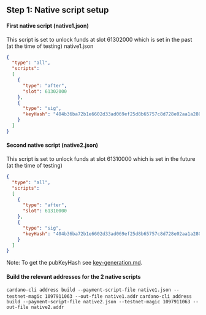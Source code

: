 ## Step 1: Native script setup

#### First native script (native1.json)
This script is set to unlock funds at slot 61302000 which is set in the past (at the time of testing)
native1.json
```json
{
  "type": "all",
  "scripts":
  [
    {
      "type": "after",
      "slot": 61302000
    },
    {
      "type": "sig",
      "keyHash": "404b36ba72b1e6602d33ad069ef25d8b65757c8d728e02aa1a280cd8"
    }
  ]
}

```

#### Second native script (native2.json)
This script is set to unlock funds at slot 61310000 which is set in the future (at the time of testing)
```json
{
  "type": "all",
  "scripts":
  [
    {
      "type": "after",
      "slot": 61310000
    },
    {
      "type": "sig",
      "keyHash": "404b36ba72b1e6602d33ad069ef25d8b65757c8d728e02aa1a280cd8"
    }
  ]
}

```
Note: To get the pubKeyHash see [key-generation.md](./key-generation.md).


#### Build the relevant addresses for the 2 native scripts

`cardano-cli address build --payment-script-file native1.json --testnet-magic 1097911063 --out-file native1.addr`
`cardano-cli address build --payment-script-file native2.json --testnet-magic 1097911063 --out-file native2.addr`
